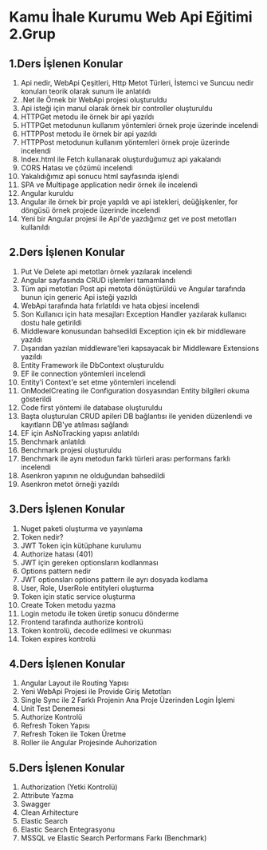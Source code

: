 # Kamu İhale Kurumu Web Api Eğitimi 2.Grup

## 1.Ders İşlenen Konular
1) Api nedir, WebApi Çeşitleri, Http Metot Türleri, İstemci ve Suncuu nedir konuları teorik olarak sunum ile anlatıldı
2) .Net ile Örnek bir WebApi projesi oluşturuldu
3) Api isteği için manul olarak örnek bir controller oluşturuldu
4) HTTPGet metodu ile örnek bir api yazıldı
5) HTTPGet metodunun kullanım  yöntemleri örnek proje üzerinde incelendi
6) HTTPPost metodu ile örnek bir api yazıldı
7) HTTPPost metodunun kullanım yöntemleri örnek proje üzerinde incelendi
8) Index.html ile Fetch kullanarak oluşturduğumuz api yakalandı
9) CORS Hatası ve çözümü incelendi
10) Yakalıdığımız api sonucu html sayfasında işlendi
11) SPA ve Multipage application nedir örnek ile incelendi
12) Angular kuruldu
13) Angular ile örnek bir proje yapıldı ve api istekleri, deüğişkenler, for döngüsü örnek projede üzerinde incelendi
13) Yeni bir Angular projesi ile Api'de yazdığımız get ve post metotları kullanıldı

## 2.Ders İşlenen Konular
1) Put Ve Delete api metotları örnek yazılarak incelendi
2) Angular sayfasında CRUD işlemleri tamamlandı
3) Tüm api metotları Post api metota dönüştürüldü ve Angular tarafında bunun için generic Api isteği yazıldı
4) WebApi tarafında hata fırlatıldı ve hata objesi incelendi
5) Son Kullanıcı için hata mesajları Exception Handler yazılarak kullanıcı dostu hale getirildi
6) Middleware konusundan bahsedildi Exception için ek bir middleware yazıldı
7) Dışarıdan yazılan middleware'leri kapsayacak bir Middleware Extensions yazıldı
8) Entity Framework ile DbContext oluşturuldu
9) EF ile connection yöntemleri incelendi
10) Entity'i Context'e set etme yöntemleri incelendi
11) OnModelCreating ile Configuration dosyasından Entity bilgileri okuma gösterildi
12) Code first yöntemi ile database oluşturuldu
13) Başta oluşturulan CRUD apileri DB bağlantısı ile yeniden düzenlendi ve kayıtların DB'ye atılması sağlandı
14) EF için AsNoTracking yapısı anlatıldı
15) Benchmark anlatıldı
16) Benchmark projesi oluşturuldu
17) Benchmark ile aynı metodun farklı türleri arası performans farklı incelendi
18) Asenkron yapının ne olduğundan bahsedildi
19) Asenkron metot örneği yazıldı

## 3.Ders İşlenen Konular
1) Nuget paketi oluşturma ve yayınlama
2) Token nedir?
3) JWT Token için kütüphane kurulumu
4) Authorize hatası (401)
5) JWT için gereken optionsların kodlanması
6) Options pattern nedir
7) JWT optionsları options pattern ile ayrı dosyada kodlama
8) User, Role, UserRole entityleri oluşturma
9) Token için static service oluşturma
10) Create Token metodu yazma
11) Login metodu ile token üretip sonucu dönderme
12) Frontend tarafında authorize kontrolü
13) Token kontrolü, decode edilmesi ve okunması
14) Token expires kontrolü

## 4.Ders İşlenen Konular
1) Angular Layout ile Routing Yapısı
2) Yeni WebApi Projesi ile Provide Giriş Metotları
3) Single Sync ile 2 Farklı Projenin Ana Proje Üzerinden Login İşlemi
4) Unit Test Denemesi
5) Authorize Kontrolü
6) Refresh Token Yapısı 
7) Refresh Token ile Token Üretme
8) Roller ile Angular Projesinde Auhorization

## 5.Ders İşlenen Konular
1) Authorization (Yetki Kontrolü)
2) Attribute Yazma
3) Swagger
4) Clean Arhitecture
5) Elastic Search
6) Elastic Search Entegrasyonu
7) MSSQL ve Elastic Search Performans Farkı (Benchmark)


